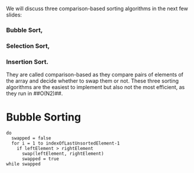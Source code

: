 We will discuss three comparison-based sorting algorithms in the next few slides:
### Bubble Sort,
### Selection Sort,
### Insertion Sort.
They are called comparison-based as they compare pairs of elements of the array and decide whether to swap them or not.
These three sorting algorithms are the easiest to implement but also not the most efficient, as they run in ##O(N2)##.
# Bubble Sorting
```
do
  swapped = false
  for i = 1 to indexOfLastUnsortedElement-1
    if leftElement > rightElement
      swap(leftElement, rightElement)
      swapped = true
while swapped
```
